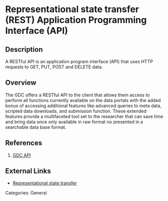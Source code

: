 # Representational state transfer (REST) Application Programming Interface (API) #
## Description ##
A RESTful API is an application program interface (API) that uses HTTP requests to GET, PUT, POST and DELETE data.
## Overview ##
The GDC offers a RESTful API to the client that allows them access to perform all functions currently available on the data portals with the added bonus of accessing additional features like advanced queries to meta data, scripted data downloads, and submission function.  These extended features provide a multifaceted tool set to the researcher that can save time and bring data once only available in raw format no presented in a searchable data base format.    




## References ##
1. [GDC API](https://gdc.cancer.gov/developers/gdc-application-programming-interface-api)

## External Links ##
* [Representational state transfer](https://en.wikipedia.org/wiki/Representational_state_transfer)

Categories: General
